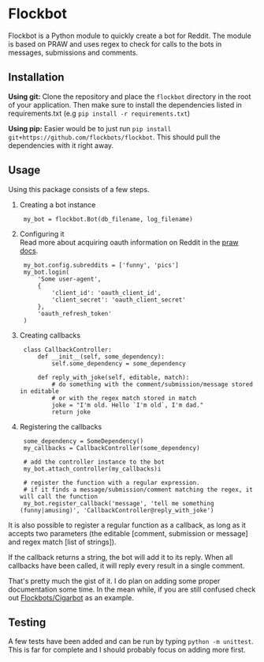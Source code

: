 # Flockbot
Flockbot is a Python module to quickly create a bot for Reddit. 
The module is based on PRAW and uses regex to check for calls to the bots in messages, submissions and comments.

## Installation
**Using git:** 
Clone the repository and place the `flockbot` directory in the root of your application. 
Then make sure to install the dependencies listed in requirements.txt (e.g `pip install -r requirements.txt`) 

**Using pip:** 
Easier would be to just run `pip install git+https://github.com/flockbots/flockbot`. 
This should pull the dependencies with it right away. 

## Usage
Using this package consists of a few steps.

1. Creating a bot instance

        my_bot = flockbot.Bot(db_filename, log_filename)

2. Configuring it  
Read more about acquiring oauth information on Reddit in the [praw docs](http://praw.readthedocs.org/en/latest/pages/oauth.html).

        my_bot.config.subreddits = ['funny', 'pics']
        my_bot.login(
            'Some user-agent',
            {
                'client_id': 'oauth_client_id',
                'client_secret': 'oauth_client_secret'
            },
            'oauth_refresh_token'
        )


3. Creating callbacks

        class CallbackController:
            def __init__(self, some_dependency):
                self.some_dependency = some_dependency

            def reply_with_joke(self, editable, match):
                # do something with the comment/submission/message stored in editable
                # or with the regex match stored in match
                joke = "I'm old. Hello `I'm old`, I'm dad."
                return joke

4. Registering the callbacks

        some_dependency = SomeDependency()
        my_callbacks = CallbackController(some_dependency)
        
        # add the controller instance to the bot
        my_bot.attach_controller(my_callbacks)i

        # register the function with a regular expression.
        # if it finds a message/submission/comment matching the regex, it will call the function 
        my_bot.register_callback('message', 'tell me something (funny|amusing)', 'CallbackController@reply_with_joke')

It is also possible to register a regular function as a callback, as long as it accepts two parameters 
(the editable [comment, submission or message] and regex match [list of strings]).

If the callback returns a string, the bot will add it to its reply. When all callbacks have been called, it will reply every result in a single comment.

That's pretty much the gist of it. I do plan on adding some proper documentation some time. In the mean while, if you are still confused check out [Flockbots/Cigarbot](https://github.com/FlockBots/Cigarbot) as an example.


## Testing
A few tests have been added and can be run by typing `python -m unittest`.
This is far for complete and I should probably focus on adding more first.
